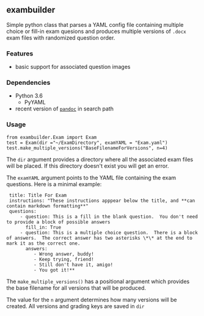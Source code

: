 ## exambuilder

Simple python class that parses a YAML config file containing multiple choice or fill-in exam quesions and produces multiple versions of `.docx` exam files with randomized question order.

### Features

* basic support for associated question images

### Dependencies

*   Python 3.6 
    *  PyYAML
*   recent version of [`pandoc`](https://pandoc.org/) in search path

### Usage

    from exambuilder.Exam import Exam
    test = Exam(dir ="~/ExamDirectory", examYAML = "Exam.yaml")
    test.make_multiple_versions("BaseFilenameForVersions", n=4)

The `dir` argument provides a directory where all the associated exam files will be placed. If this directory doesn't exist you will get an error. 

The `examYAML` argument points to the YAML file containing the exam questions. Here is a minimal example:

     title: Title For Exam
     instructions: "These instructions apppear below the title, and **can contain markdown formatting**"
     questions:
         - question: This is a fill in the blank question.  You don't need to provide a block of possible answers
           fill_in: True
         - question: This is a multiple choice question.  There is a block of answers.  The correct answer has two asterisks \*\* at the end to mark it as the correct one. 
           answers:
              - Wrong answer, buddy!
              - Keep trying, friend!
              - Still don't have it, amigo!
              - You got it!**

The `make_multiple_versions()` has a positional argument which provides the base filename for all versions that will be produced. 

The value for the `n` argument determines how many versions will be created.  All versions and grading keys are saved in `dir`



